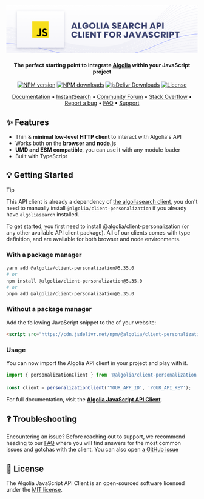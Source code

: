 <p align="center">
  <a href="https://www.algolia.com">
    <img alt="Algolia for JavaScript" src="https://raw.githubusercontent.com/algolia/algoliasearch-client-common/master/banners/javascript.png" >
  </a>

  <h4 align="center">The perfect starting point to integrate <a href="https://algolia.com" target="_blank">Algolia</a> within your JavaScript project</h4>

  <p align="center">
    <a href="https://npmjs.org/package/@algolia/client-personalization"><img src="https://img.shields.io/npm/v/@algolia/client-personalization.svg?style=flat-square" alt="NPM version"></img></a>
    <a href="http://npm-stat.com/charts.html?package=@algolia/client-personalization"><img src="https://img.shields.io/npm/dm/@algolia/client-personalization.svg?style=flat-square" alt="NPM downloads"></a>
    <a href="https://www.jsdelivr.com/package/npm/@algolia/client-personalization"><img src="https://data.jsdelivr.com/v1/package/npm/@algolia/client-personalization/badge" alt="jsDelivr Downloads"></img></a>
    <a href="LICENSE"><img src="https://img.shields.io/badge/license-MIT-green.svg?style=flat-square" alt="License"></a>
  </p>
</p>

<p align="center">
  <a href="https://www.algolia.com/doc/libraries/javascript/" target="_blank">Documentation</a>  •
  <a href="https://www.algolia.com/doc/guides/building-search-ui/what-is-instantsearch/js/" target="_blank">InstantSearch</a>  •
  <a href="https://discourse.algolia.com" target="_blank">Community Forum</a>  •
  <a href="http://stackoverflow.com/questions/tagged/algolia" target="_blank">Stack Overflow</a>  •
  <a href="https://github.com/algolia/algoliasearch-client-javascript/issues" target="_blank">Report a bug</a>  •
  <a href="https://www.algolia.com/doc/libraries/javascript/v5/" target="_blank">FAQ</a>  •
  <a href="https://alg.li/support" target="_blank">Support</a>
</p>

## ✨ Features

- Thin & **minimal low-level HTTP client** to interact with Algolia's API
- Works both on the **browser** and **node.js**
- **UMD and ESM compatible**, you can use it with any module loader
- Built with TypeScript

## 💡 Getting Started

> [!TIP]
> This API client is already a dependency of [the algoliasearch client](https://www.npmjs.com/package/algoliasearch), you don't need to manually install `@algolia/client-personalization` if you already have `algoliasearch` installed.

To get started, you first need to install @algolia/client-personalization (or any other available API client package).
All of our clients comes with type definition, and are available for both browser and node environments.

### With a package manager

```bash
yarn add @algolia/client-personalization@5.35.0
# or
npm install @algolia/client-personalization@5.35.0
# or
pnpm add @algolia/client-personalization@5.35.0
```

### Without a package manager

Add the following JavaScript snippet to the <head> of your website:

```html
<script src="https://cdn.jsdelivr.net/npm/@algolia/client-personalization@5.35.0/dist/builds/browser.umd.js"></script>
```

### Usage

You can now import the Algolia API client in your project and play with it.

```js
import { personalizationClient } from '@algolia/client-personalization';

const client = personalizationClient('YOUR_APP_ID', 'YOUR_API_KEY');
```

For full documentation, visit the **[Algolia JavaScript API Client](https://www.algolia.com/doc/libraries/javascript/v5/methods/personalization/)**.

## ❓ Troubleshooting

Encountering an issue? Before reaching out to support, we recommend heading to our [FAQ](https://www.algolia.com/doc/libraries/javascript/v5/) where you will find answers for the most common issues and gotchas with the client. You can also open [a GitHub issue](https://github.com/algolia/api-clients-automation/issues/new?assignees=&labels=&projects=&template=Bug_report.md)

## 📄 License

The Algolia JavaScript API Client is an open-sourced software licensed under the [MIT license](LICENSE).
